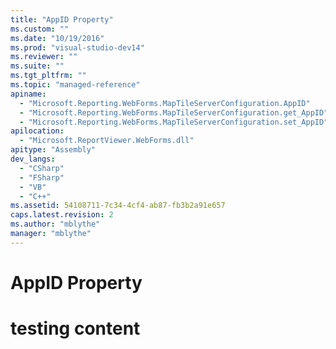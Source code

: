 ```yaml
---
title: "AppID Property"
ms.custom: ""
ms.date: "10/19/2016"
ms.prod: "visual-studio-dev14"
ms.reviewer: ""
ms.suite: ""
ms.tgt_pltfrm: ""
ms.topic: "managed-reference"
apiname: 
  - "Microsoft.Reporting.WebForms.MapTileServerConfiguration.AppID"
  - "Microsoft.Reporting.WebForms.MapTileServerConfiguration.get_AppID"
  - "Microsoft.Reporting.WebForms.MapTileServerConfiguration.set_AppID"
apilocation: 
  - "Microsoft.ReportViewer.WebForms.dll"
apitype: "Assembly"
dev_langs: 
  - "CSharp"
  - "FSharp"
  - "VB"
  - "C++"
ms.assetid: 54108711-7c34-4cf4-ab87-fb3b2a91e657
caps.latest.revision: 2
ms.author: "mblythe"
manager: "mblythe"
---
```

# AppID Property
# testing content